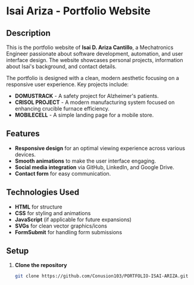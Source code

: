 # Isai Ariza - Portfolio Website

## Description
This is the portfolio website of **Isai D. Ariza Cantillo**, a Mechatronics Engineer passionate about software development, automation, and user interface design. The website showcases personal projects, information about Isai's background, and contact details.

The portfolio is designed with a clean, modern aesthetic focusing on a responsive user experience. Key projects include:

- **DOMUSTRACK** - A safety project for Alzheimer's patients.
- **CRISOL PROJECT** - A modern manufacturing system focused on enhancing crucible furnace efficiency.
- **MOBILECELL** - A simple landing page for a mobile store.

## Features
- **Responsive design** for an optimal viewing experience across various devices.
- **Smooth animations** to make the user interface engaging.
- **Social media integration** via GitHub, LinkedIn, and Google Drive.
- **Contact form** for easy communication.

## Technologies Used
- **HTML** for structure
- **CSS** for styling and animations
- **JavaScript** (if applicable for future expansions)
- **SVGs** for clean vector graphics/icons
- **FormSubmit** for handling form submissions

## Setup

1. **Clone the repository**
   ```bash
   git clone https://github.com/Conusion103/PORTFOLIO-ISAI-ARIZA.git